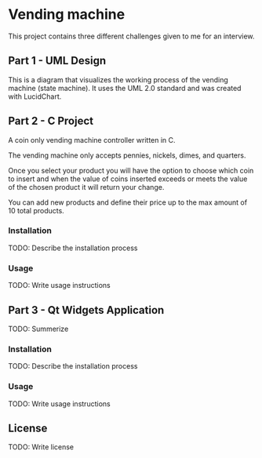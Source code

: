# Vending machine 

This project contains three different challenges given to me for an interview.

## Part 1 - UML Design

This is a diagram that visualizes the working process of the vending machine (state machine). It uses the UML 2.0 standard and was created with LucidChart.

## Part 2 - C Project
A coin only vending machine controller written in C. 

The vending machine only accepts pennies, nickels, dimes, and quarters.

Once you select your product you will have the option to choose which coin to insert and when the value of coins inserted exceeds or meets the value of the chosen product it will return your change.

You can add new products and define their price up to the max amount of 10 total products.

### Installation

TODO: Describe the installation process

### Usage

TODO: Write usage instructions

## Part 3 - Qt Widgets Application

TODO: Summerize

### Installation

TODO: Describe the installation process

### Usage

TODO: Write usage instructions

## License

TODO: Write license
